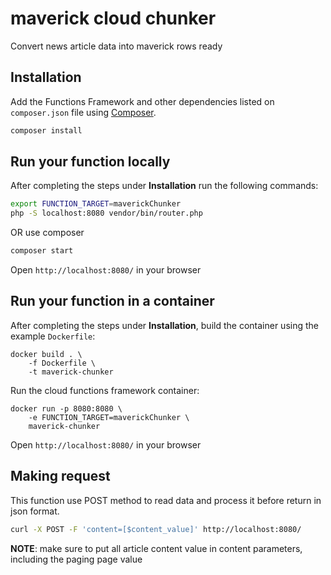 # maverick cloud chunker
Convert news article data into maverick rows ready

## Installation

Add the Functions Framework and other dependencies listed on `composer.json` file using
[Composer][composer].

```sh
composer install
```

[composer]: https://getcomposer.org/

## Run your function locally

After completing the steps under **Installation** run the following commands:

```sh
export FUNCTION_TARGET=maverickChunker
php -S localhost:8080 vendor/bin/router.php
```

OR use composer 

```sh
composer start
```

Open `http://localhost:8080/` in your browser


## Run your function in a container

After completing the steps under **Installation**, build the container using the example `Dockerfile`:

```
docker build . \
    -f Dockerfile \
    -t maverick-chunker
```

Run the cloud functions framework container:

```
docker run -p 8080:8080 \
    -e FUNCTION_TARGET=maverickChunker \
    maverick-chunker
```

Open `http://localhost:8080/` in your browser

## Making request

This function use POST method to read data and process it before return in json format.

```sh
curl -X POST -F 'content=[$content_value]' http://localhost:8080/
```

**NOTE**: make sure to put all article content value in content parameters, including the paging page value